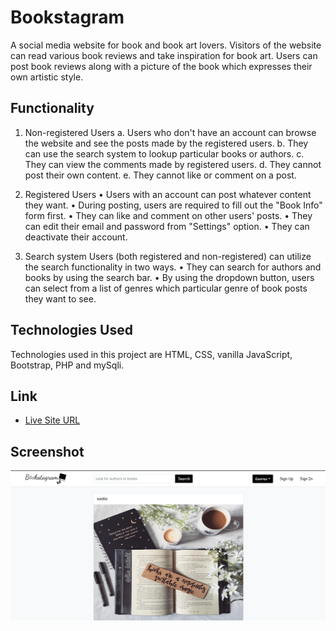 # Bookstagram
A social media website for book and book art lovers. 
Visitors of the website can read various book reviews and take inspiration for book art.
Users can post book reviews along with a picture of the book which expresses their own artistic style.

## Functionality

1. Non-registered Users
a.	Users who don't have an account can browse the website and see the posts made by the registered users.
b.	They can use the search system to lookup particular books or authors.
c.	They can view the comments made by registered users.
d.	They cannot post their own content.
e.	They cannot like or comment on a post.

3. Registered Users
•	Users with an account can post whatever content they want.
•	During posting, users are required to fill out the "Book Info" form first.
•	They can like and comment on other users' posts.
•	They can edit their email and password from "Settings" option.
•	They can deactivate their account.

4. Search system
Users (both registered and non-registered) can utilize the search functionality in two ways. 
•	They can search for authors and books by using the search bar. 
•	By using the dropdown button, users can select from a list of genres which particular genre of book posts they want to see.

## Technologies Used

Technologies used in this project are HTML, CSS, vanilla JavaScript, Bootstrap, PHP and mySqli.

## Link

- [Live Site URL](http://bookstagram.epizy.com)

## Screenshot

![](./img/screenshot.PNG)

